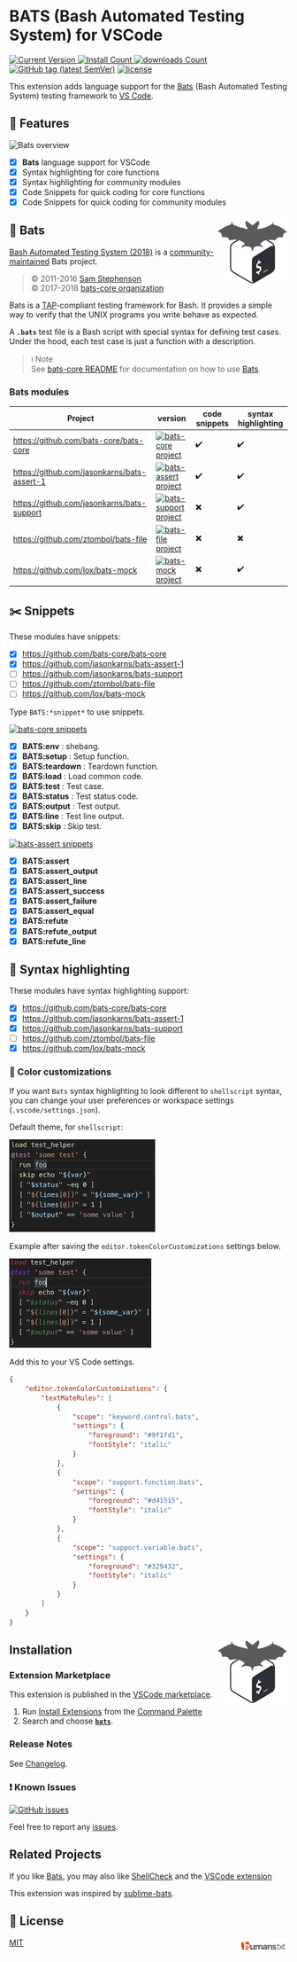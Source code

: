 # BATS (Bash Automated Testing System) for VSCode

[![Current Version](https://img.shields.io/visual-studio-marketplace/v/jetmartin.bats.svg?color=emerald&label=Visual%20Studio%20Marketplace&logo=visual-studio-code&logoColor=blue&style=flat)
![Install Count](https://img.shields.io/visual-studio-marketplace/i/jetmartin.bats.svg?color=emerald&style=flat) 
![downloads Count](https://img.shields.io/visual-studio-marketplace/d/jetmartin.bats.svg?color=emerald&style=flat)][marketplace]
 [![GitHub tag (latest SemVer)](https://img.shields.io/github/tag/jetmartin/bats.svg?color=emerald&label=release&logoColor=white&logo=github&labelColor=grey)][github]
[![license](https://img.shields.io/badge/license-MIT-brightgreen.svg)][MIT]

This extension adds language support for the [Bats] (Bash Automated Testing System) testing framework to [VS Code][vscode].

## :tada: Features

![Bats overview](images/bats.gif)

- [x] **Bats** language support for VSCode
- [x] Syntax highlighting for core functions
- [x] Syntax highlighting for community modules
- [x] Code Snippets for quick coding for core functions
- [x] Code Snippets for quick coding for community modules

[<img alt="Bats logo" align="right" src="images/icon.png">][Bats]

## :bat: Bats

[Bash Automated Testing System (2018)][bats-core] is a [community-maintained][@bats-core] Bats project.
> :copyright: 2011-2016 [Sam Stephenson][@sstephenson]\
> :copyright: 2017-2018 [bats-core organization][@bats-core]

Bats is a [TAP]-compliant testing framework for Bash. It provides a simple way to verify that the UNIX programs you write behave as expected.

A **`.bats`** test file is a Bash script with special syntax for defining test cases. Under the hood, each test case is just a function with a description.

> :information_source: Note\
> See [bats-core README][bats-readme] for documentation on how to use [Bats].

<!-- next color rebeccapurple, thistle, darkcyan, sandybrown, darkseagreen -->

### Bats modules

Project | version | code snippets | syntax highlighting
------- | ------- |  ------- | -------
<https://github.com/bats-core/bats-core>      | [![bats-core project][badge-core]][bats-core-l]          | :heavy_check_mark: | :heavy_check_mark:
<https://github.com/jasonkarns/bats-assert-1> | [![bats-assert project][badge-assert]][bats-assert-l]    | :heavy_check_mark: | :heavy_check_mark:
<https://github.com/jasonkarns/bats-support>  | [![bats-support project][badge-support]][bats-support-l] | :heavy_multiplication_x: | :heavy_check_mark:
<https://github.com/ztombol/bats-file>        | [![bats-file project][badge-file]][bats-file-l]          | :heavy_multiplication_x: | :heavy_multiplication_x:
<https://github.com/lox/bats-mock>            | [![bats-mock project][badge-mock]][bats-mock-l]          | :heavy_multiplication_x: | :heavy_check_mark:

## :scissors: Snippets

These modules have snippets:

- [x] <https://github.com/bats-core/bats-core>
- [x] <https://github.com/jasonkarns/bats-assert-1>
- [ ] <https://github.com/jasonkarns/bats-support>
- [ ] <https://github.com/ztombol/bats-file>
- [ ] <https://github.com/lox/bats-mock>

Type `BATS:*snippet*` to use snippets.

[![bats-core snippets][badge-core]][bats-core-l]

- [x] **BATS:env**      : shebang.
- [x] **BATS:setup**    : Setup function.
- [x] **BATS:teardown** : Teardown function.
- [x] **BATS:load**     : Load common code.
- [x] **BATS:test**     : Test case.
- [x] **BATS:status**   : Test status code.
- [x] **BATS:output**   : Test output.
- [x] **BATS:line**     : Test line output.
- [x] **BATS:skip**     : Skip test.

[![bats-assert snippets][badge-assert]][bats-assert-l]

- [x] **BATS:assert**
- [x] **BATS:assert_output**
- [x] **BATS:assert_line**
- [x] **BATS:assert_success**
- [x] **BATS:assert_failure**
- [x] **BATS:assert_equal**
- [x] **BATS:refute**
- [x] **BATS:refute_output**
- [x] **BATS:refute_line**

<!-- [![bats-support snippets][badge-support]][bats-support-l]\
:construction: -->

<!-- [![bats-file snippets][badge-file]][bats-file-l]\
:construction: -->

<!-- [![bats-mock snippets][badge-mock]][bats-mock-l]\
:construction: -->

## :flashlight: Syntax highlighting

These modules have syntax highlighting support:

- [x] <https://github.com/bats-core/bats-core>
- [x] <https://github.com/jasonkarns/bats-assert-1>
- [x] <https://github.com/jasonkarns/bats-support>
- [ ] <https://github.com/ztombol/bats-file>
- [x] <https://github.com/lox/bats-mock>

<!--  <https://github.com/grayhemp/bats-mock> :thinking: -->

### :art: Color customizations

If you want `Bats` syntax highlighting to look different to `shellscript` syntax, you can change your user preferences or workspace settings (`.vscode/settings.json`).

Default theme, for `shellscript`:

![Bats overview](images/default_colours.png)

Example after saving the `editor.tokenColorCustomizations` settings below.

![Bats overview](images/custom_colours.png)

Add this to your VS Code settings.

```json
{
    "editor.tokenColorCustomizations": {
        "textMateRules": [
            {
                "scope": "keyword.control.bats",
                "settings": {
                    "foreground": "#9f1fd1",
                    "fontStyle": "italic"
                }
            },
            {
                "scope": "support.function.bats",
                "settings": {
                    "foreground": "#d41515",
                    "fontStyle": "italic"
                }
            },
            {
                "scope": "support.variable.bats",
                "settings": {
                    "foreground": "#329432",
                    "fontStyle": "italic"
                }
            }
        ]
    }
}
```

[<img alt="Bats logo" align="right" src="images/icon.png">][Bats]

## Installation

### Extension Marketplace

This extension is published in the [VSCode marketplace][marketplace].

 1. Run [Install Extensions] from the [Command Palette]
 1. Search and choose  [**`bats`**][marketplace].

### Release Notes

See [Changelog].

### :heavy_exclamation_mark: Known Issues

[![GitHub issues](https://img.shields.io/github/issues/jetmartin/bats.svg?color=tomato)][issues]

Feel free to report any [issues][new issue].

## Related Projects

If you like [Bats], you may also like [ShellCheck][shellcheck] and the [VSCode extension][vscode-shellcheck]

This extension was inspired by [sublime-bats].

## :scroll: License

[<img alt="humans.txt" align="right" src="images/humanstxt-isolated-blank.gif">][humanstxt]

[MIT]

<!-- Links -->

[Bats]: <https://github.com/bats-core/bats-core>
[sBats]: <https://github.com/sstephenson/bats>
[@sstephenson]: <https://github.com/sstephenson>
[@bats-core]: <https://github.com/bats-core>
[TAP]: <https://testanything.org/>
[Bash]: <https://www.gnu.org/software/bash/>
[bats-readme]: <https://github.com/bats-core/bats-core/blob/master/README.md>
[marketplace]: <https://marketplace.visualstudio.com/items?itemName=jetmartin.bats>
[github]: <https://github.com/jetmartin/bats>
[issues]: <https://github.com/jetmartin/bats/issues>
[new issue]: <https://github.com/jetmartin/bats/issues/new>
[Changelog]: <https://github.com/jetmartin/bats/blob/master/CHANGELOG.md>
[MIT]: <https://github.com/jetmartin/bats/blob/master/LICENSE>
[humanstxt]: <https://github.com/jetmartin/bats/blob/master/humans.txt>

[bats-core]: <https://github.com/bats-core/bats-core>
[bats-assert]: <https://github.com/jasonkarns/bats-assert-1>
[bats-support]: <https://github.com/jasonkarns/bats-support>
[bats-file]: <https://github.com/ztombol/bats-file>
[bats-mock]: <https://github.com/lox/bats-mock>
[grayhemp-mock]: <https://github.com/grayhemp/bats-mock>

[bats-core-l]: <https://github.com/bats-core/bats-core/releases/latest>
[bats-assert-l]: <https://github.com/jasonkarns/bats-assert-1/releases/latest>
[bats-support-l]: <https://github.com/jasonkarns/bats-support/releases/latest>
[bats-file-l]: <https://github.com/ztombol/bats-file/releases/latest>
[bats-mock-l]: <https://github.com/lox/bats-mock/releases/latest>

[badge-core]: <https://img.shields.io/github/release/bats-core/bats-core.svg?style=flat-square&labelColor=olivedrab&color=grey&label=bats-core>
[badge-assert]: <https://img.shields.io/github/package-json/v/jasonkarns/bats-assert-1.svg?label=bats-assert&style=flat-square&labelColor=royalblue&color=grey>
[badge-support]: <https://img.shields.io/github/package-json/v/jasonkarns/bats-support.svg?style=flat-square&color=grey&labelColor=sienna&label=bats-support>
[badge-file]: <https://img.shields.io/github/package-json/v/ztombol/bats-file.svg?style=flat-square&color=grey&labelColor=indianred&label=bats-file>
[badge-mock]: <https://img.shields.io/github/release/lox/bats-mock.svg?style=flat-square&color=grey&labelColor=orchid&label=bats-mock>

[command palette]: <https://code.visualstudio.com/Docs/editor/codebasics#_command-palette>
[install extensions]: <https://code.visualstudio.com/docs/editor/extension-gallery#_install-an-extension>
[Visual Studio Code]: <https://code.visualstudio.com/>
[vscode]: <https://code.visualstudio.com/>
[shellcheck]: <https://shellcheck.net/>
[vscode-shellcheck]: <https://marketplace.visualstudio.com/items?itemName=timonwong.shellcheck>
[sublime-bats]: <https://github.com/jverdeyen/sublime-bats>
